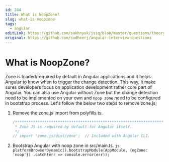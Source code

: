 ```yaml
---
id: 244
title: What is NoopZone?
slug: what-is-noopzone
tags:
  - angular
editLink: https://github.com/sakhnyuk/jsiq/blob/master/questions/theory/angular/244.md
original: https://github.com/sudheerj/angular-interview-questions
---
```


# What is NoopZone?

Zone is loaded/required by default in Angular applications and it helps Angular to know when to trigger the change detection. This way, it make sures developers focus on application development rather core part of Angular. You can also use Angular without Zone but the change detection need to be implemented on your own and `noop zone` need to be configured in bootstrap process. Let's follow the below two steps to remove zone.js,

1. Remove the zone.js import from polyfills.ts.
   ```js
   /***************************************************************************************************
    * Zone JS is required by default for Angular itself.
    */
   // import 'zone.js/dist/zone';  // Included with Angular CLI.
   ```
2. Bootstrap Angular with noop zone in src/main.ts. `js platformBrowserDynamic().bootstrapModule(AppModule, {ngZone: 'noop'}) .catch(err => console.error(err)); `